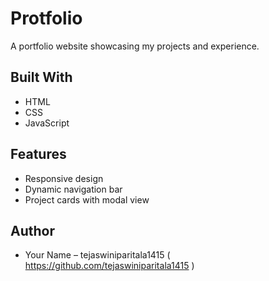 # Protfolio
A portfolio website showcasing my projects and experience.

## Built With

- HTML
- CSS
- JavaScript

## Features

- Responsive design
- Dynamic navigation bar
- Project cards with modal view

## Author

- Your Name – tejaswiniparitala1415 ( https://github.com/tejaswiniparitala1415 ) 

